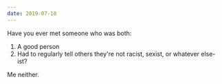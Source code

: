 ```yaml
---
date: 2019-07-10
---
```


Have you ever met someone who was both:

1. A good person
2. Had to regularly tell others they're not racist, sexist, or whatever else-ist?

Me neither.
